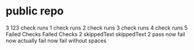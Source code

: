 # public repo
3
123
check runs 1
check runs 2
check runs 3
check runs 4
check runs 5
Failed Checks
Failed Checks 2
skippedText
skippedText 2
pass now 
fail now 
actually fail now
fail without spaces
